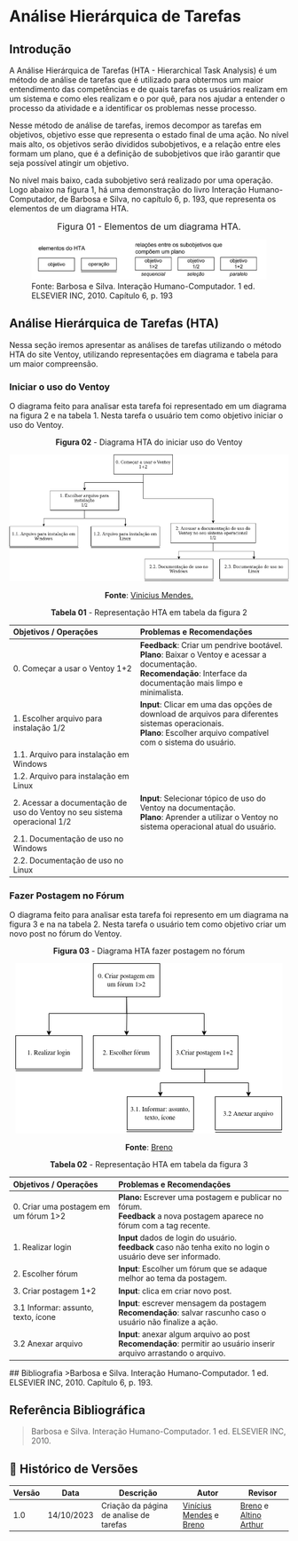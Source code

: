 # Análise Hierárquica de Tarefas 
## Introdução 

A Análise Hierárquica de Tarefas (HTA - Hierarchical Task Analysis) é um método de análise de tarefas que é utilizado para obtermos um maior entendimento das competências e de quais tarefas os usuários realizam em um sistema e como eles realizam e o por quê, para nos ajudar a entender o processo da atividade e a identificar os problemas nesse processo.

Nesse método de análise de tarefas, iremos decompor as tarefas em objetivos, objetivo esse que representa o estado final de uma ação. No nível mais alto, os objetivos serão divididos subobjetivos, e a relação entre eles formam um plano, que é a definição de subobjetivos que irão garantir que seja possível atingir um objetivo. 

No nível mais baixo, cada subobjetivo será realizado por uma operação. Logo abaixo na figura 1, há uma demonstração do livro Interação Humano-Computador, de Barbosa e Silva, no capítulo 6, p. 193, que representa os elementos de um diagrama HTA.

<font size="3"><p style="text-align: center">Figura 01 - Elementos de um diagrama HTA.</p></font>
<figure markdown>
  <img src="../../assets/elementoshta.png" alt="Elementos de um diagrama HTA" style="height:auto;width:auto">
  <figcaption>Fonte: Barbosa e Silva. Interação Humano-Computador. 1 ed. ELSEVIER INC, 2010. Capítulo 6, p. 193</figcaption>
</figure>

## Análise Hierárquica de Tarefas (HTA)

Nessa seção iremos apresentar as análises de tarefas utilizando o método HTA do site Ventoy, utilizando representações em diagrama e tabela para um maior compreensão.
### Iniciar o uso do Ventoy
O diagrama feito para analisar esta tarefa foi representado em um diagrama na figura 2 e na tabela 1.  Nesta tarefa o usuário tem como objetivo iniciar o uso do Ventoy.

<p align="center"><b>Figura 02</b> - Diagrama HTA do iniciar uso do Ventoy</p>

![HTA uso do ventoy](../../assets/HTA.drawio.png)
<p align="center"><b>Fonte</b>:  <a href="https://github.com/yabamiah">Vinicius Mendes.</a></p>



<p align="center"><b>Tabela 01</b> - Representação HTA em tabela da figura 2</p>

|**Objetivos / Operações** | **Problemas e Recomendações** |
|:------------------------|:---------------------------------|
| 0. Começar a usar o Ventoy 1+2| **Feedback**: Criar um pendrive bootável. <br/> **Plano**: Baixar o Ventoy e acessar a documentação. <br/> **Recomendação**: Interface da documentação mais limpo e minimalista. | 
| 1. Escolher arquivo para instalação 1/2 | **Input**: Clicar em uma das opções de download de arquivos para diferentes sistemas operacionais. <br/> **Plano**: Escolher arquivo compatível com o sistema do usuário. |
| 1.1. Arquivo para instalação em Windows |
| 1.2. Arquivo para instalação em Linux |
| 2. Acessar a documentação de uso do Ventoy no seu sistema operacional 1/2| **Input**: Selecionar tópico de uso do Ventoy na documentação. <br/> **Plano**: Aprender a utilizar o Ventoy no sistema operacional atual do usuário. |
| 2.1. Documentação de uso no Windows |
| 2.2. Documentação de uso no Linux |

### Fazer Postagem no Fórum

O diagrama feito para analisar esta tarefa foi represento em um diagrama na figura 3 e na na tabela 2.
Nesta tarefa o usuário tem como objetivo criar um novo post no fórum do Ventoy.

<center>
<b>Figura 03</b> - Diagrama HTA fazer postagem no fórum

![HTA postagem no fórum](../../assets/post.drawio.png)

<b>Fonte</b>:  <a href="https://github.com/brenob6">Breno</a>

<p align="center"><b>Tabela 02</b> - Representação HTA em tabela da figura 3</p>

|**Objetivos / Operações** | **Problemas e Recomendações** |
|:----------------------|:-------------------------------|
|0. Criar uma postagem em um fórum 1>2|**Plano:** Escrever uma postagem e publicar no fórum. <br/> **Feedback** a nova postagem aparece no fórum com a tag recente.|
|1. Realizar login|**Input** dados de login do usuário. <br/>**feedback** caso não tenha exito no login o usuário deve ser informado.|
|2. Escolher fórum |**Input**: Escolher um fórum que se adaque melhor ao tema da postagem.|
|3. Criar postagem 1+2|**Input**: clica em criar novo post.|
|3.1 Informar: assunto, texto, ícone |**Input**: escrever mensagem da postagem<br/>**Recomendação**: salvar rascunho caso o usuário não finalize a ação.|
|3.2 Anexar arquivo|**Input**: anexar algum arquivo ao post<br/> **Recomendação**: permitir ao usuário inserir arquivo arrastando o arquivo.|

</center>
## Bibliografia
>Barbosa e Silva. Interação Humano-Computador. 1 ed.  ELSEVIER INC, 2010.  Capítulo 6, p. 193.

## Referência Bibliográfica
> Barbosa e Silva. Interação Humano-Computador. 1 ed.  ELSEVIER INC, 2010.

## 📑 Histórico de Versões
| **Versão**   |   **Data**   | **Descrição** | **Autor** | **Revisor** |
|--------|---------|-----------|--------|---------|
|1.0| 14/10/2023 | Criação da página de analise de tarefas | [Vinícius Mendes](https://github.com/yabamiah) e [Breno](https://github.com/brenob6)| [Breno](https://github.com/brenob6) e [Altino Arthur](https://github.com/arthurrochamoreira)|

